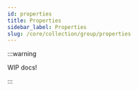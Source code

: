 ```yaml
---
id: properties
title: Properties
sidebar_label: Properties
slug: /core/collection/group/properties
---
```


:::warning

WIP docs!

:::